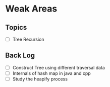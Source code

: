 # Weak Areas


## Topics

- [ ] Tree Recursion


## Back Log

- [ ] Construct Tree using different traversal data
- [ ] Internals of hash map in java and cpp
- [ ] Study the heapify process
